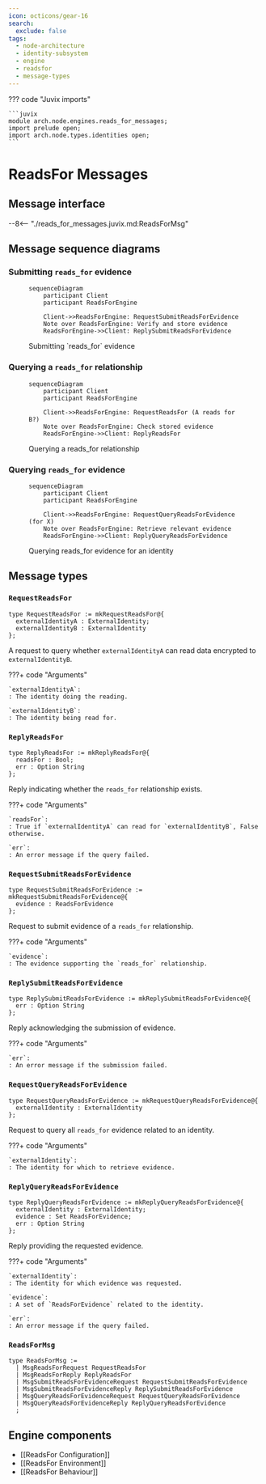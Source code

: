 ```yaml
---
icon: octicons/gear-16
search:
  exclude: false
tags:
  - node-architecture
  - identity-subsystem
  - engine
  - readsfor
  - message-types
---
```


??? code "Juvix imports"

    ```juvix
    module arch.node.engines.reads_for_messages;
    import prelude open;
    import arch.node.types.identities open;
    ```

# ReadsFor Messages

## Message interface

--8<-- "./reads_for_messages.juvix.md:ReadsForMsg"

## Message sequence diagrams

### Submitting `reads_for` evidence

<!-- --8<-- [start:message-sequence-diagram-submit] -->
<figure markdown="span">

```mermaid
sequenceDiagram
    participant Client
    participant ReadsForEngine

    Client->>ReadsForEngine: RequestSubmitReadsForEvidence
    Note over ReadsForEngine: Verify and store evidence
    ReadsForEngine->>Client: ReplySubmitReadsForEvidence
```

<figcaption markdown="span">
Submitting `reads_for` evidence
</figcaption>
</figure>
<!-- --8<-- [end:message-sequence-diagram-submit] -->

### Querying a `reads_for` relationship

<!-- --8<-- [start:message-sequence-diagram-query-relationship] -->
<figure markdown="span">

```mermaid
sequenceDiagram
    participant Client
    participant ReadsForEngine

    Client->>ReadsForEngine: RequestReadsFor (A reads for B?)
    Note over ReadsForEngine: Check stored evidence
    ReadsForEngine->>Client: ReplyReadsFor
```

<figcaption markdown="span">
Querying a reads_for relationship
</figcaption>
</figure>
<!-- --8<-- [end:message-sequence-diagram-query-relationship] -->

### Querying `reads_for` evidence

<!-- --8<-- [start:message-sequence-diagram-query-evidence] -->
<figure markdown="span">

```mermaid
sequenceDiagram
    participant Client
    participant ReadsForEngine

    Client->>ReadsForEngine: RequestQueryReadsForEvidence (for X)
    Note over ReadsForEngine: Retrieve relevant evidence
    ReadsForEngine->>Client: ReplyQueryReadsForEvidence
```

<figcaption markdown="span">
Querying reads_for evidence for an identity
</figcaption>
</figure>
<!-- --8<-- [end:message-sequence-diagram-query-evidence] -->

## Message types

### `RequestReadsFor`

```juvix
type RequestReadsFor := mkRequestReadsFor@{
  externalIdentityA : ExternalIdentity;
  externalIdentityB : ExternalIdentity
};
```

A request to query whether `externalIdentityA` can read data encrypted to
`externalIdentityB`.

???+ code "Arguments"

    `externalIdentityA`:
    : The identity doing the reading.

    `externalIdentityB`:
    : The identity being read for.

### `ReplyReadsFor`

```juvix
type ReplyReadsFor := mkReplyReadsFor@{
  readsFor : Bool;
  err : Option String
};
```

Reply indicating whether the `reads_for` relationship exists.

???+ code "Arguments"

    `readsFor`:
    : True if `externalIdentityA` can read for `externalIdentityB`, False otherwise.

    `err`:
    : An error message if the query failed.

### `RequestSubmitReadsForEvidence`

```juvix
type RequestSubmitReadsForEvidence := mkRequestSubmitReadsForEvidence@{
  evidence : ReadsForEvidence
};
```

Request to submit evidence of a `reads_for` relationship.

???+ code "Arguments"

    `evidence`:
    : The evidence supporting the `reads_for` relationship.

### `ReplySubmitReadsForEvidence`

```juvix
type ReplySubmitReadsForEvidence := mkReplySubmitReadsForEvidence@{
  err : Option String
};
```

Reply acknowledging the submission of evidence.

???+ code "Arguments"

    `err`:
    : An error message if the submission failed.

### `RequestQueryReadsForEvidence`

```juvix
type RequestQueryReadsForEvidence := mkRequestQueryReadsForEvidence@{
  externalIdentity : ExternalIdentity
};
```

Request to query all `reads_for` evidence related to an identity.

???+ code "Arguments"

    `externalIdentity`:
    : The identity for which to retrieve evidence.

### `ReplyQueryReadsForEvidence`

```juvix
type ReplyQueryReadsForEvidence := mkReplyQueryReadsForEvidence@{
  externalIdentity : ExternalIdentity;
  evidence : Set ReadsForEvidence;
  err : Option String
};
```

Reply providing the requested evidence.

???+ code "Arguments"

    `externalIdentity`:
    : The identity for which evidence was requested.

    `evidence`:
    : A set of `ReadsForEvidence` related to the identity.

    `err`:
    : An error message if the query failed.

### `ReadsForMsg`

<!-- --8<-- [start:ReadsForMsg] -->
```juvix
type ReadsForMsg :=
  | MsgReadsForRequest RequestReadsFor
  | MsgReadsForReply ReplyReadsFor
  | MsgSubmitReadsForEvidenceRequest RequestSubmitReadsForEvidence
  | MsgSubmitReadsForEvidenceReply ReplySubmitReadsForEvidence
  | MsgQueryReadsForEvidenceRequest RequestQueryReadsForEvidence
  | MsgQueryReadsForEvidenceReply ReplyQueryReadsForEvidence
  ;
```
<!-- --8<-- [end:ReadsForMsg] -->

## Engine components

- [[ReadsFor Configuration]]
- [[ReadsFor Environment]]
- [[ReadsFor Behaviour]]
